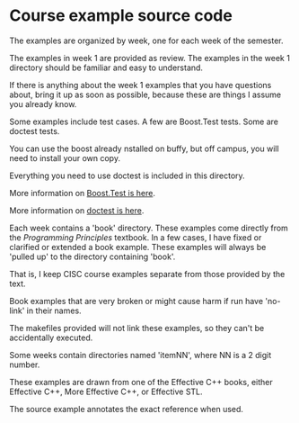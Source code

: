 
Course example source code
==========================

The examples are organized by week, one for each week of the semester.

The examples in week 1 are provided as review.
The examples in the week 1 directory should be familiar and easy to understand.

If there is anything about the week 1 examples that you have questions about, bring it up 
as soon as possible, because these are things I assume you already know.

Some examples include test cases.
A few are Boost.Test tests.
Some are doctest tests.

You can use the boost already nstalled on buffy, but off campus, you will need to install your own copy.

Everything you need to use doctest is included in this directory.

More information on 
[Boost.Test is here](http://www.boost.org/doc/libs/1_65_1/libs/test/doc/html/index.html).


More information on [doctest is here](http://bit.ly/doctest-docs).

Each week contains a 'book' directory.
These examples come directly from the _Programming Principles_ textbook.
In a few cases, I have fixed or clarified or extended a book example.
These examples will always be 'pulled up' to the directory containing 'book'.

That is, I keep CISC course examples separate from those provided by the text.

Book examples that are very broken or might cause harm if run have 'no-link' in their names.

The makefiles provided will not link these examples, so they can't be accidentally executed.

Some weeks contain directories named 'itemNN', where NN is a 2 digit number.

These examples are drawn from one of the Effective C++ books,
either Effective C++, More Effective C++, or Effective STL.

The source example annotates the exact reference when used.


